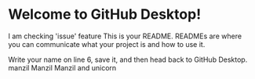 # Welcome to GitHub Desktop!
I am checking 'issue' feature 
This is your README. READMEs are where you can communicate what your project is and how to use it.

Write your name on line 6, save it, and then head back to GitHub Desktop.
manzil
Manzil 
Manzil and unicorn 

